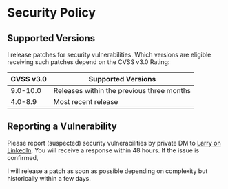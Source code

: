 # Security Policy

## Supported Versions

I release patches for security vulnerabilities. Which versions are eligible
receiving such patches depend on the CVSS v3.0 Rating:

| CVSS v3.0 | Supported Versions                        |
| --------- | ----------------------------------------- |
| 9.0-10.0  | Releases within the previous three months |
| 4.0-8.9   | Most recent release                       |

## Reporting a Vulnerability

Please report (suspected) security vulnerabilities by private DM to 
[Larry on LinkedIn](https://www.linkedin.com/in/LarryMaccherone/). 
You will receive a response within 48 hours. If the issue is confirmed, 

I will release a patch as soon as possible depending on complexity
but historically within a few days.
